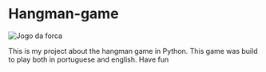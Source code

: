 # Hangman-game

![Jogo da forca](https://github.com/henrySilverIX/Hangman-game/blob/main/jogo-forca.jpg?raw=true)

This is my project about the hangman game in Python. This game was build to play both in portuguese and
english. Have fun
